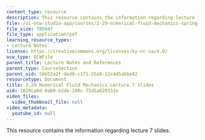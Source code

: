 ```yaml
---
content_type: resource
description: This resource contains the information regarding lecture 7 slides.
file: /ol-ocw-studio-app/courses/2-29-numerical-fluid-mechanics-spring-2015/1839ca0d0ab0b2de100c75d5a629331e_MIT2_29S15_Lecture7.pdf
file_size: 785847
file_type: application/pdf
learning_resource_types:
- Lecture Notes
license: https://creativecommons.org/licenses/by-nc-sa/4.0/
ocw_type: OCWFile
parent_title: Lecture Notes and References
parent_type: CourseSection
parent_uid: 58652a2f-ded8-c1f1-25a8-12c4d5a6be42
resourcetype: Document
title: 2.29 Numerical Fluid Mechanics Lecture 7 Slides
uid: 1839ca0d-0ab0-b2de-100c-75d5a629331e
video_files:
  video_thumbnail_file: null
video_metadata:
  youtube_id: null
---
```

This resource contains the information regarding lecture 7 slides.